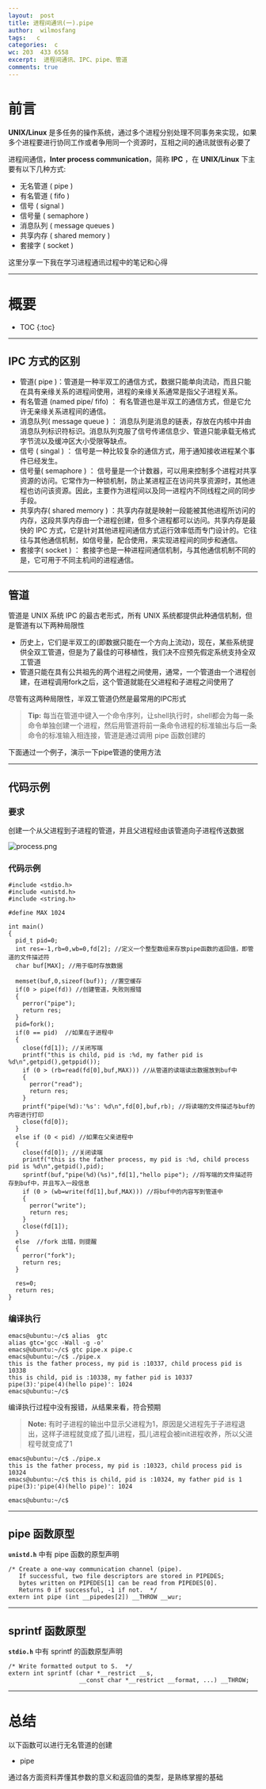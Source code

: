 ```yaml
---
layout:  post
title: 进程间通讯(一).pipe
author:  wilmosfang
tags:   c 
categories:  c
wc: 203  433 6558 
excerpt:  进程间通讯、IPC、pipe、管道
comments: true
---
```



# 前言


**UNIX/Linux** 是多任务的操作系统，通过多个进程分别处理不同事务来实现，如果多个进程要进行协同工作或者争用同一个资源时，互相之间的通讯就很有必要了

进程间通信，**Inter process communication**，简称 **IPC** ，在 **UNIX/Linux** 下主要有以下几种方式:

* 无名管道 ( pipe )
* 有名管道 ( fifo )
* 信号 ( signal )
* 信号量 ( semaphore )
* 消息队列 ( message queues ) 
* 共享内存 ( shared memory )
* 套接字 ( socket )

这里分享一下我在学习进程通讯过程中的笔记和心得


---

# 概要

* TOC
{:toc}

---

## IPC 方式的区别



* 管道( pipe )：管道是一种半双工的通信方式，数据只能单向流动，而且只能在具有亲缘关系的进程间使用，进程的亲缘关系通常是指父子进程关系。
* 有名管道 (named pipe/ fifo) ： 有名管道也是半双工的通信方式，但是它允许无亲缘关系进程间的通信。
* 消息队列( message queue ) ： 消息队列是消息的链表，存放在内核中并由消息队列标识符标识。消息队列克服了信号传递信息少、管道只能承载无格式字节流以及缓冲区大小受限等缺点。
* 信号 ( singal ) ： 信号是一种比较复杂的通信方式，用于通知接收进程某个事件已经发生。
* 信号量( semaphore ) ： 信号量是一个计数器，可以用来控制多个进程对共享资源的访问。它常作为一种锁机制，防止某进程正在访问共享资源时，其他进程也访问该资源。因此，主要作为进程间以及同一进程内不同线程之间的同步手段。
* 共享内存( shared memory ) ：共享内存就是映射一段能被其他进程所访问的内存，这段共享内存由一个进程创建，但多个进程都可以访问。共享内存是最快的 IPC 方式，它是针对其他进程间通信方式运行效率低而专门设计的。它往往与其他通信机制，如信号量，配合使用，来实现进程间的同步和通信。
* 套接字( socket ) ： 套接字也是一种进程间通信机制，与其他通信机制不同的是，它可用于不同主机间的进程通信。

---

## 管道

管道是 UNIX 系统 IPC 的最古老形式，所有 UNIX 系统都提供此种通信机制，但是管道有以下两种局限性

* 历史上，它们是半双工的(即数据只能在一个方向上流动)，现在，某些系统提供全双工管道，但是为了最佳的可移植性，我们决不应预先假定系统支持全双工管道
* 管道只能在具有公共祖先的两个进程之间使用，通常，一个管道由一个进程创建，在进程调用fork之后，这个管道就能在父进程和子进程之间使用了

尽管有这两种局限性，半双工管道仍然是最常用的IPC形式

> **Tip:** 每当在管道中键入一个命令序列，让shell执行时，shell都会为每一条命令单独创建一个进程，然后用管道将前一条命令进程的标准输出与后一条命令的标准输入相连接，管道是通过调用 pipe 函数创建的

下面通过一个例子，演示一下pipe管道的使用方法

---



## 代码示例

### 要求


创建一个从父进程到子进程的管道，并且父进程经由该管道向子进程传送数据

![process.png](/images/pipe.png)


### 代码示例


~~~
#include <stdio.h>
#include <unistd.h>
#include <string.h>

#define MAX 1024

int main()
{
  pid_t pid=0;
  int res=-1,rb=0,wb=0,fd[2]; //定义一个整型数组来存放pipe函数的返回值，即管道的文件描述符
  char buf[MAX]; //用于临时存放数据

  memset(buf,0,sizeof(buf)); //置空缓存
  if(0 > pipe(fd)) //创建管道，失败则报错
  {
    perror("pipe");
    return res;
  }
  pid=fork(); 
  if(0 == pid)  //如果在子进程中
  {
    close(fd[1]); //关闭写端
    printf("this is child, pid is :%d, my father pid is %d\n",getpid(),getppid()); 
    if (0 > (rb=read(fd[0],buf,MAX))) //从管道的读端读出数据放到buf中
    {
      perror("read");
      return res;
    }
    printf("pipe(%d):'%s': %d\n",fd[0],buf,rb); //将读端的文件描述与buf的内容进行打印
    close(fd[0]); 
  }
  else if (0 < pid) //如果在父亲进程中
  {
    close(fd[0]); //关闭读端
    printf("this is the father process, my pid is :%d, child process pid is %d\n",getpid(),pid);
    sprintf(buf,"pipe(%d)(%s)",fd[1],"hello pipe"); //将写端的文件描述符存到buf中，并且写入一段信息
    if (0 > (wb=write(fd[1],buf,MAX))) //将buf中的内容写到管道中
    {
      perror("write");
      return res;
    }
    close(fd[1]);
  }
  else  //fork 出错，则提醒
  {
    perror("fork"); 
    return res;
  }
  
  res=0;
  return res;
}
~~~


### 编译执行


~~~
emacs@ubuntu:~/c$ alias  gtc
alias gtc='gcc -Wall -g -o'
emacs@ubuntu:~/c$ gtc pipe.x pipe.c
emacs@ubuntu:~/c$ ./pipe.x 
this is the father process, my pid is :10337, child process pid is 10338
this is child, pid is :10338, my father pid is 10337
pipe(3):'pipe(4)(hello pipe)': 1024
emacs@ubuntu:~/c$ 
~~~

编译执行过程中没有报错，从结果来看，符合预期

> **Note:** 有时子进程的输出中显示父进程为1，原因是父进程先于子进程退出，这样子进程就变成了孤儿进程，孤儿进程会被init进程收养，所以父进程号就变成了1

~~~
emacs@ubuntu:~/c$ ./pipe.x 
this is the father process, my pid is :10323, child process pid is 10324
emacs@ubuntu:~/c$ this is child, pid is :10324, my father pid is 1
pipe(3):'pipe(4)(hello pipe)': 1024

emacs@ubuntu:~/c$
~~~

---

## pipe 函数原型


**`unistd.h`** 中有 pipe 函数的原型声明

~~~
/* Create a one-way communication channel (pipe).
   If successful, two file descriptors are stored in PIPEDES;
   bytes written on PIPEDES[1] can be read from PIPEDES[0].
   Returns 0 if successful, -1 if not.  */
extern int pipe (int __pipedes[2]) __THROW __wur;
~~~

---

## sprintf 函数原型

**`stdio.h`** 中有 sprintf 的函数原型声明

~~~
/* Write formatted output to S.  */
extern int sprintf (char *__restrict __s,
                    __const char *__restrict __format, ...) __THROW;
~~~


---

# 总结

以下函数可以进行无名管道的创建

* pipe 


通过各方面资料弄懂其参数的意义和返回值的类型，是熟练掌握的基础
